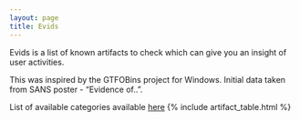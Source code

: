 ```yaml
---
layout: page
title: Evids
---
```


Evids is a list of known artifacts to check which can give you an insight of user activities. 

This was inspired by the GTFOBins project for Windows. Initial data taken from SANS poster - “Evidence of..”.

List of available categories available [here](/categories/)
{% include artifact_table.html %}
